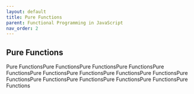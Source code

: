 ```yaml
---
layout: default
title: Pure Functions
parent: Functional Programming in JavaScript
nav_order: 2
---
```


## Pure Functions

Pure FunctionsPure FunctionsPure FunctionsPure FunctionsPure FunctionsPure FunctionsPure FunctionsPure FunctionsPure FunctionsPure FunctionsPure FunctionsPure FunctionsPure FunctionsPure FunctionsPure Functions
